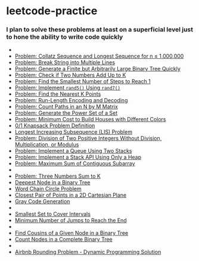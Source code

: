 # leetcode-practice
### I plan to solve these problems at least on a superficial level just to hone the ability to write code quickly

- [](20240716/)
- [ Problem: Collatz Sequence and Longest Sequence for n ≤ 1,000,000](20240717/)
- [ Problem: Break String into Multiple Lines](20240723/)
- [ Problem: Generate a Finite but Arbitrarily Large Binary Tree Quickly](20240730/)
- [ Problem: Check if Two Numbers Add Up to K](20240815/)
- [ Problem: Find the Smallest Number of Steps to Reach 1](20240819/)
- [ Problem: Implement `rand5()` Using `rand7()`](20240820/)
- [ Problem: Find the Nearest K Points](20240824/)
- [ Problem: Run-Length Encoding and Decoding](20240825/)
- [ Problem: Count Paths in an N by M Matrix](20240827/)
- [ Problem: Generate the Power Set of a Set](20240829/)
- [ Problem: Minimum Cost to Build Houses with Different Colors](20240830/)
- [ 0/1 Knapsack Problem Definition](20240831/)
- [ Longest Increasing Subsequence (LIS) Problem](20240901/)
- [ Problem: Division of Two Positive Integers Without Division, Multiplication, or Modulus](20240902/)
- [ Problem: Implement a Queue Using Two Stacks](20240903/)
- [ Problem: Implement a Stack API Using Only a Heap](20240904/)
- [ Problem: Maximum Sum of Contiguous Subarray](20240906/)
- [](20240908/)
- [ Problem: Three Numbers Sum to K](20240909/)
- [ Deepest Node in a Binary Tree](20240910/)
- [ Word Chain Circle Problem](20240911/)
- [ Closest Pair of Points in a 2D Cartesian Plane](20240912/)
- [ Gray Code Generation](20240913/)
- [](20240914/)
- [ Smallest Set to Cover Intervals](20240915/)
- [ Minimum Number of Jumps to Reach the End](20240916/)
- [](20240917/)
- [ Find Cousins of a Given Node in a Binary Tree](20240918/)
- [ Count Nodes in a Complete Binary Tree](20240919/)
- [](20240920/)
- [ Airbnb Rounding Problem - Dynamic Programming Solution](20240921/)
